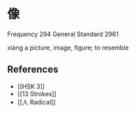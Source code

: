 # 像
Frequency 294
General Standard 2961

xiàng
a picture, image, figure; to resemble

## References
- [[HSK 3]]
- [[13 Strokes]]
- [[人 Radical]]